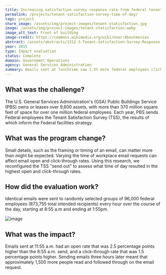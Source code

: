 ```yaml
---
title: Increasing satisfaction survey response rate from federal tenants - time of day
permalink: /projects/tenant-satisfaction-survey-time-of-day/
tags: project
share_image: /assets/img/project-images/tenant-statisfaction.jpg
image: /assets/img/project-images/tenant-statisfaction.webp
image_alt_text: Front of building
image-credit: https://commons.wikimedia.org/wiki/User:Aboutmovies
abstract: /assets/abstracts/1512-3-Tenant-Satisfaction-Survey-Response-Time-of-Day.pdf
year: 2015
type: Impact evaluation
status: Complete
domain: Government Operations
agency: General Services Administration
summary: Emails sent at lunchtime saw 1.5% more federal employees click through to a workplace survey
---
```


## What was the challenge?
The U.S. General Services Administration's (GSA) Public Buildings Service (PBS) owns or leases over 9,600 assets, with more than 370 million square feet of space for over one million federal employees. Each year, PBS sends Federal employees the Tenant Satisfaction Survey (TSS), the results of which inform the Federal facilities strategy.

## What was the program change?
Small details, such as the framing or timing of an email, can matter more than might be expected. Varying the time of workplace email requests can affect email open and click-through rates. Using this research, we reconfigured the TSS "send out" to assess what time of day resulted in the highest open and click-through rates.

## How did the evaluation work?
Identical emails were sent to randomly selected groups of 96,000 federal employees (873,755 total intended recipients) every hour over the course of the day, starting at 8:55 a.m and ending at 1:55pm.

![image]({{site.baseurl}}/assets/img/project-images/1512-3-graph.webp)

## What was the impact?
Emails sent at 11:55 a.m. had an open rate that was 2.5 percentage points higher than the 8:55 a.m. send, and a click-through rate that was 1.5 percentage points higher. Sending emails three hours later meant that approximately 1,500 more people read and followed through on the email request.
